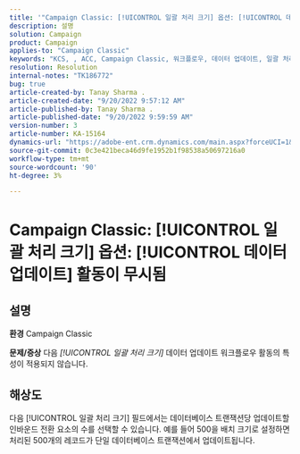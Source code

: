 ```yaml
---
title: '"Campaign Classic: [!UICONTROL 일괄 처리 크기] 옵션: [!UICONTROL 데이터 업데이트] 활동이 무시됨'
description: 설명
solution: Campaign
product: Campaign
applies-to: "Campaign Classic"
keywords: "KCS, , ACC, Campaign Classic, 워크플로우, 데이터 업데이트, 일괄 처리 크기"
resolution: Resolution
internal-notes: "TK186772"
bug: true
article-created-by: Tanay Sharma .
article-created-date: "9/20/2022 9:57:12 AM"
article-published-by: Tanay Sharma .
article-published-date: "9/20/2022 9:59:59 AM"
version-number: 3
article-number: KA-15164
dynamics-url: "https://adobe-ent.crm.dynamics.com/main.aspx?forceUCI=1&pagetype=entityrecord&etn=knowledgearticle&id=e9123394-ca38-ed11-9db1-002248086735"
source-git-commit: 0c3e421beca46d9fe1952b1f98538a50697216a0
workflow-type: tm+mt
source-wordcount: '90'
ht-degree: 3%

---
```


# Campaign Classic: [!UICONTROL 일괄 처리 크기] 옵션: [!UICONTROL 데이터 업데이트] 활동이 무시됨

## 설명

<b>환경</b>
Campaign Classic


<b>문제/증상</b>
다음 *[!UICONTROL 일괄 처리 크기]* 데이터 업데이트 워크플로우 활동의 특성이 적용되지 않습니다.




## 해상도


다음 [!UICONTROL 일괄 처리 크기] 필드에서는 데이터베이스 트랜잭션당 업데이트할 인바운드 전환 요소의 수를 선택할 수 있습니다. 예를 들어 500을 배치 크기로 설정하면 처리된 500개의 레코드가 단일 데이터베이스 트랜잭션에서 업데이트됩니다.


